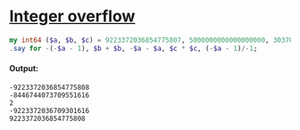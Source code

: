 [1]: https://rosettacode.org/wiki/Integer_overflow

# [Integer overflow][1]

```raku
my int64 ($a, $b, $c) = 9223372036854775807, 5000000000000000000, 3037000500;
.say for -(-$a - 1), $b + $b, -$a - $a, $c * $c, (-$a - 1)/-1;
```

#### Output:
```
-9223372036854775808
-8446744073709551616
2
-9223372036709301616
9223372036854775808
```